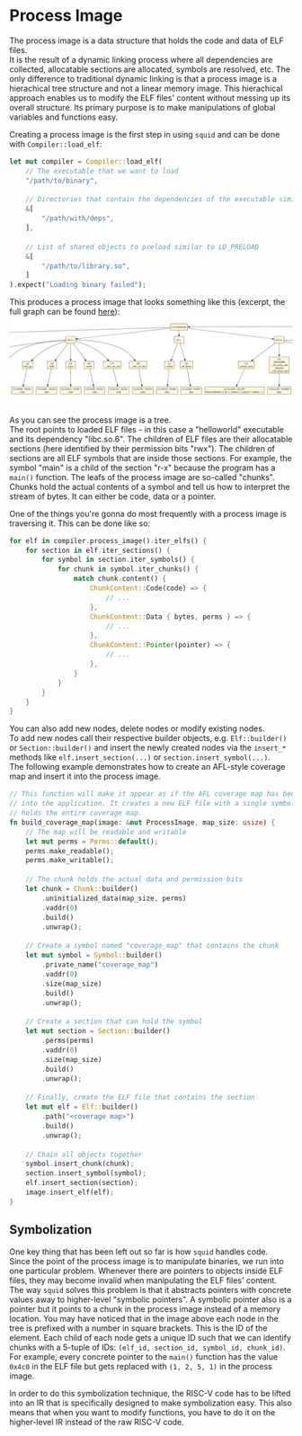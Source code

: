 # Process Image

The process image is a data structure that holds the code and data of ELF files.   
It is the result of a dynamic linking process where all dependencies are collected,
allocatable sections are allocated, symbols are resolved, etc.
The only difference to traditional dynamic linking is that a process image is a hierachical tree structure and not a linear memory image.
This hierachical approach enables us to modify the ELF files' content without messing up its overall structure.
Its primary purpose is to make manipulations of global variables and functions easy.

Creating a process image is the first step in using `squid` and can be done with `Compiler::load_elf`:
```rs
let mut compiler = Compiler::load_elf(
    // The executable that we want to load
    "/path/to/binary",
    
    // Directories that contain the dependencies of the executable similar to LD_LIBRARY_PATH
    &[
        "/path/with/deps",
    ],
    
    // List of shared objects to preload similar to LD_PRELOAD
    &[
        "/path/to/library.so",
    ]
).expect("Loading binary failed");
```

This produces a process image that looks something like this (excerpt, the full graph can be found [here](./symimg.svg)):
![](./symimg.png)

As you can see the process image is a tree.   
The root points to loaded ELF files - in this case a "helloworld" executable and its dependency "libc.so.6".
The children of ELF files are their allocatable sections (here identified by their permission bits "rwx").
The children of sections are all ELF symbols that are inside those sections.
For example, the symbol "main" is a child of the section "r-x" because the program has a `main()` function.
The leafs of the process image are so-called "chunks".
Chunks hold the actual contents of a symbol and tell us how to interpret the stream of bytes.
It can either be code, data or a pointer.

One of the things you're gonna do most frequently with a process image is traversing it.
This can be done like so:
```rs
for elf in compiler.process_image().iter_elfs() {
    for section in elf.iter_sections() {
        for symbol in section.iter_symbols() {
            for chunk in symbol.iter_chunks() {
                match chunk.content() {
                    ChunkContent::Code(code) => {
                        // ...
                    },
                    ChunkContent::Data { bytes, perms } => {
                        // ...
                    },
                    ChunkContent::Pointer(pointer) => {
                        // ...
                    },
                }
            }
        }
    }
}
```

You can also add new nodes, delete nodes or modify existing nodes.   
To add new nodes call their respective builder objects, e.g. `Elf::builder()` or
`Section::builder()` and insert the newly created nodes via the `insert_*`
methods like `elf.insert_section(...)` or `section.insert_symbol(...)`.   
The following example demonstrates how to create an AFL-style coverage map and insert
it into the process image.

```rs
// This function will make it appear as if the AFL coverage map has been statically linked
// into the application. It creates a new ELF file with a single symbol "coverage_map" that
// holds the entire coverage map.
fn build_coverage_map(image: &mut ProcessImage, map_size: usize) {
    // The map will be readable and writable
    let mut perms = Perms::default();
    perms.make_readable();
    perms.make_writable();

    // The chunk holds the actual data and permission bits
    let chunk = Chunk::builder()
        .uninitialized_data(map_size, perms)
        .vaddr(0)
        .build()
        .unwrap();

    // Create a symbol named "coverage_map" that contains the chunk
    let mut symbol = Symbol::builder()
        .private_name("coverage_map")
        .vaddr(0)
        .size(map_size)
        .build()
        .unwrap();

    // Create a section that can hold the symbol
    let mut section = Section::builder()
        .perms(perms)
        .vaddr(0)
        .size(map_size)
        .build()
        .unwrap();

    // Finally, create the ELF file that contains the section
    let mut elf = Elf::builder()
        .path("<coverage map>")
        .build()
        .unwrap();

    // Chain all objects together
    symbol.insert_chunk(chunk);
    section.insert_symbol(symbol);
    elf.insert_section(section);
    image.insert_elf(elf);
}
```

## Symbolization
One key thing that has been left out so far is how `squid` handles code.   
Since the point of the process image is to manipulate binaries, we run into one particular problem.
Whenever there are pointers to objects inside ELF files, they may become invalid when manipulating the ELF files' content.
The way `squid` solves this problem is that it abstracts pointers with concrete values away to higher-level
"symbolic pointers".
A symbolic pointer also is a pointer but it points to a chunk in the process image instead of a memory location.
You may have noticed that in the image above each node in the tree is prefixed with a number in square brackets.
This is the ID of the element. Each child of each node gets a unique ID such that we can identify chunks with a
5-tuple of IDs: `(elf_id, section_id, symbol_id, chunk_id)`.
For example, every concrete pointer to the `main()` function has the value `0x4c0` in the ELF file but gets replaced with `(1, 2, 5, 1)`
in the process image.

In order to do this symbolization technique, the RISC-V code has to be lifted into an IR that is specifically designed
to make symbolization easy. This also means that when you want to modify functions, you have to
do it on the higher-level IR instead of the raw RISC-V code.
